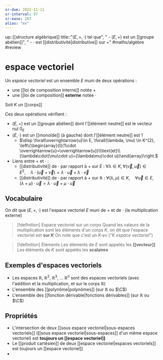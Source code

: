 ```yaml
---
sr-due: 2022-11-11
sr-interval: 97
sr-ease: 267
alias: "ev"
---
```

up::[[structure algébrique]]
title::"$(E, +, \cdot)$ tel que", " - $(E, +)$ est un [[groupe abélien]]", " - $\cdot$ est [[distributivité|distributive]] sur $+$"
#maths/algèbre #review 
# espace vectoriel

Un _espace vectoriel_ est un ensemble $E$ muni de deux opérations :
 - une [[loi de composition interne]] notée $+$
 - une [[loi de composition]] **externe** notée $\cdot$

Soit $K$ un [[corps]]

Ces deux opérations vérifient :
 - $(E, +)$ est un [[groupe abélien]] dont l'[[élément neutre]] est le vecteur nul $0_E$
 - $(E, \cdot)$ est un [[monoïde]] (à gauche) dont l'[[élément neutre]] est $1$
     - $\disp \forall\overrightarrow{u}\in E, \forall(\lambda, \mu) \in K^{2}, \left\{\begin{array}{l}(1\cdot \overrightarrow{u}=\overrightarrow{u})\\\text{et}\\(\lambda\cdot(\mu\cdot u)=(\lambda\mu)\cdot u))\end{array}\right.$
 - Liens entre $+$ et $\cdot$ :
     - [[distributivité]] de $\cdot$ par rapport à $+$ sur $E$ : $\forall\lambda\in K, \forall(\vec v, \vec u)\in E^{2},\quad\lambda\cdot(\vec u+\vec v) = \lambda\cdot\vec u + \lambda\cdot\vec v$ 
     - [[distributivité]] de $\cdot$ par rapport à $+$ sur $\mathbb R$ : $\forall(\lambda,\mu)\in K, \quad \forall\vec u\in E, (\lambda + \mu)\cdot\vec u = \lambda\cdot\vec u + \mu\cdot\vec u$

## Vocabulaire
On dit que $(E, +, \cdot)$ est l'espace vectoriel $E$ muni de $+$ et de $\cdot$ (la multiplication externe)

> [!definition] Espace vectoriel sur un corps
> Quand les valeurs de la multiplication sont les éléments d'un corps $K$, on dit que l'espace vectoriel est **sur $K$**
> On note que c'est un _K-ev_ ("_$K$ espace vectoriel_")

> [!definition] Éléments
> Les éléments de $E$ sont appelés les **[[vecteur]]**
> Les éléments de $K$ sont appelés les **scalaires**

## Exemples d'espaces vectoriels
 - Les espaces $\mathbb R$, $\mathbb R^2$, $\mathbb R^3$, ... $\mathbb R^n$ sont des espaces vectoriels (avec l'addition et la multiplication, et sur le corps $\mathbb{R}$)
 - L'ensemble des [[polynôme|polynômes]] (sur $\mathbb{R}$ ou $\C$)
 - L'ensemble des [[fonction dérivable|fonctions dérivables]] (sur $\mathbb{R}$ ou $\C$)


## Propriétés

 - L'intersection de deux [[sous espace vectoriel|sous-espaces vectoriels]] ([[sous espace vectoriel|sous-espaces]] d'un même espace vectoriel) est **toujours un [[espace vectoriel]]**
 - Le [[produit cartésien]] de deux [[espace vectoriel|espaces vectoriels]] est toujours un [[espace vectoriel]]
 - 

